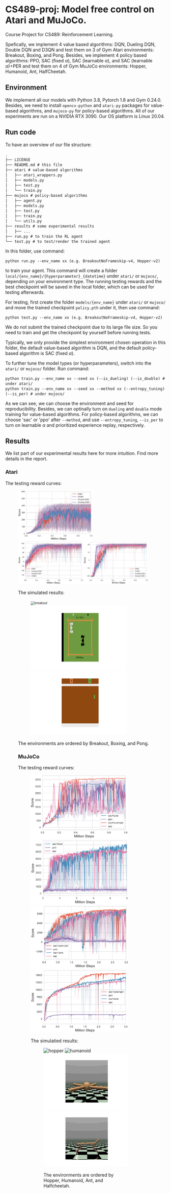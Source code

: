 # CS489-proj: Model free control on Atari and MuJoCo.
Course Project for CS489: Reinforcement Learning. 

Spefically, we implement 4 value based algorithms: DQN, Dueling DQN, Double DQN and D3QN and test them on 3 of Gym Atari environments: Breakout, Boxing, and Pong. Besides, we implement 4 policy based algorithms: PPO, SAC (fixed $\alpha$), SAC (learnable $\alpha$), and SAC (learnable $\alpha$)+PER and test them on 4 of Gym MuJoCo environments: Hopper, Humanoid, Ant, HalfCheetah.

## Environment

We implement all our models with Python 3.8, Pytorch 1.8 and Gym 0.24.0. Besides, we need to install `opencv-python` and `atari-py` packages for value-based algorithms, and `mujoco-py` for policy-based algorithms. All of our experiments are run on a NVIDIA RTX 3090. Our OS platform is Linux 20.04.

## Run code

To have an overview of our file structure:

```shell
.
├── LICENSE 
├── README.md # this file
├── atari # value-based algorithms
│   ├── atari_wrappers.py
│   ├── models.py
│   ├── test.py
│   └── train.py
├── mujoco # policy-based algorithms
│   ├── agent.py
│   ├── models.py
│   ├── test.py
│   ├── train.py
│   └── utils.py
├── results # some experimental results
│   ├── ...
├── run.py # to train the RL agent
└── test.py # to test/render the trained agent 
```

In this folder, use command:

```shell
python run.py --env_name xx (e.g. BreakoutNoFrameskip-v4, Hopper-v2)
```

to train your agent. This command will create a folder `local/{env_name}/{hyperparameter}_{datetime}` under `atari/` or `mujoco/`, depending on your environment type. The running testing rewards and the best checkpoint will be saved in the local folder, which can be used for testing afterwards.

For testing, first create the folder `models/{env_name}` under `atari/` or `mujoco/` and move the trained checkpoint `policy.pth` under it, then use command:

```shell
python test.py --env_name xx (e.g. BreakoutNoFrameskip-v4, Hopper-v2)
```

We do not submit the trained checkpoint due to its large file size. So you need to train and get the checkpoint by yourself before running tests. 

Typically, we only provide the simplest environment chosen operation in this folder, the default value-based algorithm is DQN, and the default policy-based algorithm is SAC (fixed $\alpha$).

To further tune the model types (or hyperparameters), switch into the `atari/` or `mujoco/` folder. Run command:

```shell
python train.py --env_name xx --seed xx (--is_dueling) (--is_double) # under atari/
python train.py --env_name xx --seed xx --method xx (--entropy_tuning) (--is_per) # under mujoco/
```

As we can see, we can choose the environment and seed for reproducibility. Besides, we can optinally turn on `dueling` and `double` mode training for value-based algorithms. For policy-based algorithms, we can choose 'sac' or 'ppo' after `--method`, and use `--entropy_tuning`, `--is_per` to turn on learnable $\alpha$ and prioritized experience replay, respectively.

## Results

We list part of our experimental results here for more intuition. Find more details in the report.

### Atari

The testing reward curves:

<figure class="atari_score">
   <img src="results/breakout_score.png" alt="breakout_score" style="zoom:23%;"><img src="results/boxing_score.png" alt="boxing_score" style="zoom:20%;"><img src="results/pong_score.png" alt="pong_score" style="zoom:20%;" />

The simulated results:

<figure class="atari_simulate">
  <img src="results/Breakout.gif" alt="breakout" style="zoom:70%;" />
  <img src="results/Boxing.gif" alt="boxing" style="zoom:70%;" />
  <img src="results/Pong.gif" alt="pong" style="zoom:70%;" />
</figure>



 The environments are ordered by Breakout, Boxing, and Pong.

### MuJoCo

The testing reward curves:

<figure class="mujoco_score">
  <img src="results/hopper_score.png" alt="hopper_score" style="zoom:30%;" />
  <img src="results/humanoid_score.png" alt="humanoid_score" style="zoom:30%;" />
  <img src="results/ant_score.png" alt="ant_score" style="zoom:30%;" />
  <img src="results/halfcheetah_score.png" alt="halfcheetah_score" style="zoom:30%;" />

The simulatied results:

<figure class="mujoco_simulate">
  <img src="results/hopper.gif" alt="hopper" style="zoom:100%;" />
  <img src="results/humanoid.gif" alt="humanoid" style="zoom:100%;" />
  <img src="results/ant.gif" alt="ant" style="zoom:100%;" />
  <img src="results/halfcheetah.gif" alt="halfcheetah" style="zoom:100%;" />

  The environments are ordered by Hopper, Humanoid, Ant, and Halfcheetah.

